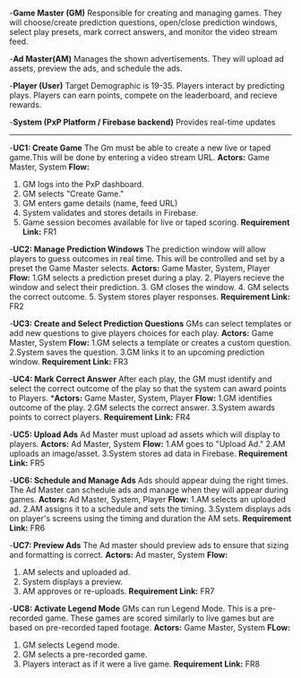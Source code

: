 -**Game Master (GM)**
     Responsible for creating and managing games. They will choose/create prediction questions, open/close prediction windows, select play presets, mark correct answers, and monitor the video stream feed.

-**Ad Master(AM)**
     Manages the shown advertisements. They will upload ad assets, preview the ads, and schedule the ads.

-**Player (User)**
     Target Demographic is 19-35. Players interact by predicting plays. Players can earn points, compete on the leaderboard, and recieve rewards.

-**System (PxP Platform / Firebase backend)**
     Provides real-time updates

---

-**UC1: Create Game**
The Gm must be able to create a new live or taped game.This will be done by entering a video stream URL.
**Actors:** Game Master, System
**Flow:**
1. GM logs into the PxP dashboard.
2. GM selects "Create Game."
3. GM enters game details (name, feed URL)
4. System validates and stores details in Firebase.
5. Game session becomes available for live or taped scoring.
**Requirement Link:** FR1

-**UC2: Manage Prediction Windows**
The prediction window will allow players to guess outcomes in real time. This will be controlled and set by a preset the Game Master selects. 
**Actors:** Game Master, System, Player
**Flow:**
1.GM selects a prediction preset during a play.
2. Players recieve the window and select their prediction.
3. GM closes the window.
4. GM selects the correct outcome.
5. System stores player responses.
**Requirement Link:** FR2

-**UC3: Create and Select Prediction Questions**
GMs can select templates or add new questions to give players choices for each play.
**Actors:** Game Master, System
**Flow:**
1.GM selects a template or creates a custom question.
2.System saves the question.
3.GM links it to an upcoming prediction window.
**Requirement Link:** FR3

-**UC4: Mark Correct Answer**
After each play, the GM must identify and select the correct outcome of the play so that the system can award points to Players. 
***Actors:** Game Master, System, Player
**Flow:**
1.GM identifies outcome of the play.
2.GM selects the correct answer.
3.System awards points to correct players.
**Requirement Link:** FR4

-**UC5: Upload Ads**
Ad Master must upload ad assets which will display to players. 
**Actors:** Ad Master, System
**Flow:**
1.AM goes to "Upload Ad."
2.AM uploads an image/asset.
3.System stores ad data in Firebase.
**Requirement Link:** FR5

-**UC6: Schedule and Manage Ads**
Ads should appear duing the right times. The Ad Master can schedule ads and manage when they will appear during games. 
**Actors:** Ad Master, System, Player
**Flow:**
1.AM selects an uploaded ad. 
2.AM assigns it to a schedule and sets the timing.
3.System displays ads on player's screens using the timing and duration the AM sets.
**Requirement Link:** FR6

-**UC7: Preview Ads**
The Ad master should preview ads to ensure that sizing and formatting is correct.
**Actors:** Ad master, System
**Flow:**
1. AM selects and uploaded ad. 
2. System displays a preview.
3. AM approves or re-uploads.
**Requirement Link:** FR7

-**UC8: Activate Legend Mode**
GMs can run Legend Mode. This is a pre-recorded game. These games are scored similarly to live games but are based on pre-recorded taped footage. 
**Actors:** Game Master, System
**FLow:**
1. GM selects Legend mode.
2. GM selects a pre-recorded game.
3. Players interact as if it were a live game.
**Requirement Link:** FR8
